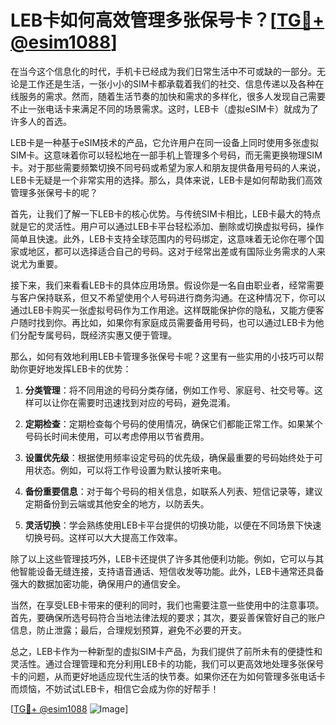 # LEB卡如何高效管理多张保号卡？[[TG💪+ @esim1088](https://t.me/s/esim1088)]

在当今这个信息化的时代，手机卡已经成为我们日常生活中不可或缺的一部分。无论是工作还是生活，一张小小的SIM卡都承载着我们的社交、信息传递以及各种在线服务的需求。然而，随着生活节奏的加快和需求的多样化，很多人发现自己需要不止一张电话卡来满足不同的场景需求。这时，LEB卡（虚拟eSIM卡）就成为了许多人的首选。

LEB卡是一种基于eSIM技术的产品，它允许用户在同一设备上同时使用多张虚拟SIM卡。这意味着你可以轻松地在一部手机上管理多个号码，而无需更换物理SIM卡。对于那些需要频繁切换不同号码或希望为家人和朋友提供备用号码的人来说，LEB卡无疑是一个非常实用的选择。那么，具体来说，LEB卡是如何帮助我们高效管理多张保号卡的呢？

首先，让我们了解一下LEB卡的核心优势。与传统SIM卡相比，LEB卡最大的特点就是它的灵活性。用户可以通过LEB卡平台轻松添加、删除或切换虚拟号码，操作简单且快速。此外，LEB卡支持全球范围内的号码绑定，这意味着无论你在哪个国家或地区，都可以选择适合自己的号码。这对于经常出差或有国际业务需求的人来说尤为重要。

接下来，我们来看看LEB卡的具体应用场景。假设你是一名自由职业者，经常需要与客户保持联系，但又不希望使用个人号码进行商务沟通。在这种情况下，你可以通过LEB卡购买一张虚拟号码作为工作用途。这样既能保护你的隐私，又能方便客户随时找到你。再比如，如果你有家庭成员需要备用号码，也可以通过LEB卡为他们分配专属号码，既经济实惠又便于管理。

那么，如何有效地利用LEB卡管理多张保号卡呢？这里有一些实用的小技巧可以帮助你更好地发挥LEB卡的优势：

1. **分类管理**：将不同用途的号码分类存储，例如工作号、家庭号、社交号等。这样可以让你在需要时迅速找到对应的号码，避免混淆。

2. **定期检查**：定期检查每个号码的使用情况，确保它们都能正常工作。如果某个号码长时间未使用，可以考虑停用以节省费用。

3. **设置优先级**：根据使用频率设定号码的优先级，确保最重要的号码始终处于可用状态。例如，可以将工作号设置为默认接听来电。

4. **备份重要信息**：对于每个号码的相关信息，如联系人列表、短信记录等，建议定期备份到云端或其他安全的地方，以防丢失。

5. **灵活切换**：学会熟练使用LEB卡平台提供的切换功能，以便在不同场景下快速切换号码。这样可以大大提高工作效率。

除了以上这些管理技巧外，LEB卡还提供了许多其他便利功能。例如，它可以与其他智能设备无缝连接，支持语音通话、短信收发等功能。此外，LEB卡通常还具备强大的数据加密功能，确保用户的通信安全。

当然，在享受LEB卡带来的便利的同时，我们也需要注意一些使用中的注意事项。首先，要确保所选号码符合当地法律法规的要求；其次，要妥善保管好自己的账户信息，防止泄露；最后，合理规划预算，避免不必要的开支。

总之，LEB卡作为一种新型的虚拟SIM卡产品，为我们提供了前所未有的便捷性和灵活性。通过合理管理和充分利用LEB卡的功能，我们可以更高效地处理多张保号卡的问题，从而更好地适应现代生活的快节奏。如果你还在为如何管理多张电话卡而烦恼，不妨试试LEB卡，相信它会成为你的好帮手！

[[TG💪+ @esim1088](https://t.me/s/esim1088) ![Image](https://i.postimg.cc/4NQfJmqS/Snipaste-2025-05-13-00-14-12.png)]